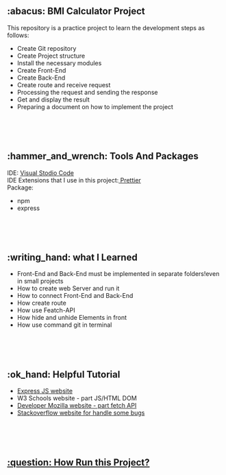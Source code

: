 <h2>:abacus: BMI Calculator Project</h2>
This repository is a practice project to learn the development steps as follows:
<ul>
<li>Create Git repository</li>
<li>Create Project structure</li>
<li>Install the necessary modules</li>
<li>Create Front-End</li>
<li>Create Back-End</li>
<li>Create route and receive request</li>
<li>Processing the request and sending the response</li>
<li>Get and display the result</li>
<li>Preparing a document on how to implement the project</li>
</ul>
<br><br><br>
<h2>:hammer_and_wrench: Tools And Packages</h2>
IDE: <a href="https://code.visualstudio.com" target="_blank">Visual Stodio Code</a><br>
IDE Extensions that I use in this project:<a href="https://marketplace.visualstudio.com/items?itemName=esbenp.prettier-vscode" target="_blank"> Prettier</a><br>
Package:
<ul>
<li>npm</li>
<li>express</li>
</ul>
<br><br><br>
<h2>:writing_hand: what I Learned</h2>
<ul>
<li>Front-End and Back-End must be implemented in separate folders!even in small projects</li>
<li>How to create web Server and run it</li>
<li>How to connect Front-End and Back-End</li>
<li>How create route</li>
<li>How use Featch-API</li>
<li>How hide and unhide Elements in front</li>
<li>How use command git in terminal</li>
</ul>
<br><br><br>
 <h2>:ok_hand: Helpful Tutorial</h2>
<ul>
<li><a href="https://expressjs.com/en/starter/installing.html" target="_blank">Express JS website</li>
<li><a https://www.w3schools.com/js/js_htmldom.asp" target="_blank">W3 Schools website - part JS/HTML DOM</li>
<li><a href="https://developer.mozilla.org/en-US/docs/Web/API/Fetch_API/Using_Fetch" target="_blank">Developer Mozilla website - part fetch API</li>
<li><a href="https://stackoverflow.com" target="_blank">Stackoverflow website for handle some bugs</li>
</ul>

<br><br><br>
<h2>:question: How Run this Project?</h2>


